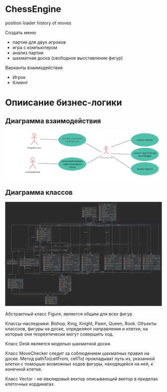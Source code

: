# ChessEngine

position loader
history of moves

Создать меню
- партия для двух игроков
- игра с компьютером
- анализ партии
- шахматная доска (свободное высставление фигур)

Варианты взаимодействия
- Игрок
- Клиент

# Опиисание бизнес-логики

## Диаграмма взаимодействия

![image](https://github.com/Nthokar/java2023/blob/main/Untitled%20Workspace.png)


## Диаграмма классов


![image](https://github.com/Nthokar/java2023/blob/main/classUML.png)


Абстрактный класс Figure, является общим для всех фигур

Классы-наследники: Bishop, King, Knight, Pawn, Queen, Rook. Объекты классоов, фигуры на доске, определяют направления
и клетки, на которые они теореетически могут совершить ход.


Класс Desk является моделью шахматной доски.


Класс MoveChecker следит за соблюдением шахматных правил на доске. Метод pathTo(cellFrom, cellTo) прокладыват путь из,
указанной клетки с помошью возможных ходов фигуры, находящейся на ней, к конечной клетке.


Класс Vector - не евклидовый вектор описывающий вкетор в приделах клеточных кординатах.



